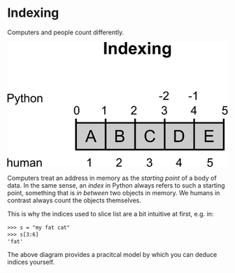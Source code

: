 
# Indexing

Computers and people count differently.

![indices for humans and computers](indexing.png)

Computers treat an address in memory as the *starting point* of a body of data. In the same sense, an *index* in Python always refers to such a starting point, something that is *in between* two objects in memory. We humans in contrast always count the objects themselves.

This is why the indices used to slice list are a bit intuitive at first, e.g. in: 

    >>> s = "my fat cat"
    >>> s[3:6]
    'fat'

The above diagram provides a pracitcal model by which you can deduce indices yourself.
